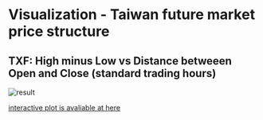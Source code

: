 # Visualization - Taiwan future market price structure

## TXF: High minus Low vs Distance betweeen Open and Close (standard trading hours)
![result](https://i.imgur.com/j508YSZ.png)

[interactive plot is avaliable at here](https://plot.ly/~andy566159/22.embed)